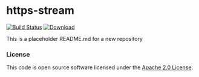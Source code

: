 
# https-stream

[![Build Status](https://travis-ci.org/hmrc/https-stream.svg?branch=master)](https://travis-ci.org/hmrc/https-stream) [ ![Download](https://api.bintray.com/packages/hmrc/releases/https-stream/images/download.svg) ](https://bintray.com/hmrc/releases/https-stream/_latestVersion)

This is a placeholder README.md for a new repository

### License

This code is open source software licensed under the [Apache 2.0 License]("http://www.apache.org/licenses/LICENSE-2.0.html").
    